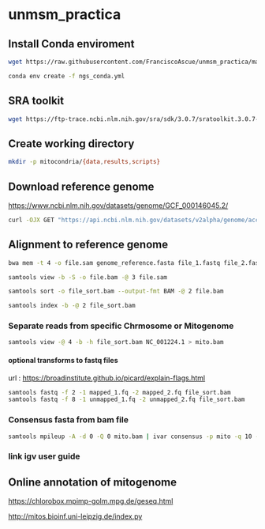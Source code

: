 # unmsm_practica
## Install Conda enviroment 

```bash
wget https://raw.githubusercontent.com/FranciscoAscue/unmsm_practica/main/ngs_conda.yml
```
```bash
conda env create -f ngs_conda.yml
```
## SRA toolkit

```bash
wget https://ftp-trace.ncbi.nlm.nih.gov/sra/sdk/3.0.7/sratoolkit.3.0.7-ubuntu64.tar.gz
```

## Create working directory

```bash
mkdir -p mitocondria/{data,results,scripts}
```
## Download reference genome 

https://www.ncbi.nlm.nih.gov/datasets/genome/GCF_000146045.2/ 

```bash
curl -OJX GET "https://api.ncbi.nlm.nih.gov/datasets/v2alpha/genome/accession/GCF_000146045.2/download?include_annotation_type=GENOME_FASTA,GENOME_GFF,RNA_FASTA,CDS_FASTA,PROT_FASTA,SEQUENCE_REPORT&filename=GCF_000146045.2.zip" -H "Accept: application/zip"
```
## Alignment to reference genome

```bash
bwa mem -t 4 -o file.sam genome_reference.fasta file_1.fastq file_2.fastq

samtools view -b -S -o file.bam -@ 3 file.sam

samtools sort -o file_sort.bam --output-fmt BAM -@ 2 file.bam

samtools index -b -@ 2 file_sort.bam
```
### Separate reads from specific Chrmosome or Mitogenome 

```bash
samtools view -@ 4 -b -h file_sort.bam NC_001224.1 > mito.bam
```
#### optional transforms to fastq files
url : https://broadinstitute.github.io/picard/explain-flags.html 

```bash
samtools fastq -f 2 -1 mapped_1.fq -2 mapped_2.fq file_sort.bam
samtools fastq -f 8 -1 unmapped_1.fq -2 unmapped_2.fq file_sort.bam
```
### Consensus fasta from bam file 

```bash
samtools mpileup -A -d 0 -Q 0 mito.bam | ivar consensus -p mito -q 10 -t 0.6 -n N -m 20
```

### link igv user guide

## Online annotation of mitogenome

https://chlorobox.mpimp-golm.mpg.de/geseq.html

http://mitos.bioinf.uni-leipzig.de/index.py 


